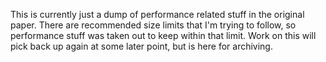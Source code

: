 This is currently just a dump of performance related stuff in the original paper. There are recommended size limits that I'm trying to follow, so performance stuff was taken out to keep within that limit. Work on this will pick back up again at some later point, but is here for archiving.